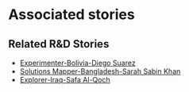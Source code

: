 # Associated stories

<!-- !!DO NOT REMOVE!! start autogenerated hyperlinks -->
## Related R&D Stories
- [Experimenter\-Bolivia\-Diego Suarez](/RnD-Archive/stories/?doc=Diego%20Bolivia_LQ-en-US)
- [Solutions Mapper\-Bangladesh\-Sarah Sabin Khan](/RnD-Archive/stories/?doc=Sarah_edited-en-US)
- [Explorer\-Iraq\-Safa Al\-Qoch](/RnD-Archive/stories/?doc=26_Safa_Iraq-en-US)
<!-- !!DO NOT REMOVE!! end autogenerated hyperlinks -->